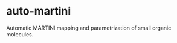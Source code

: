 auto-martini
============

Automatic MARTINI mapping and parametrization of small organic molecules.
